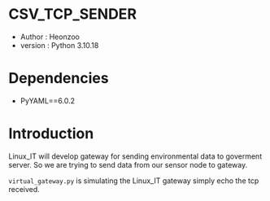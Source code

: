 # CSV_TCP_SENDER
* Author : Heonzoo
* version : Python 3.10.18

# Dependencies
* PyYAML==6.0.2

# Introduction
Linux_IT will develop gateway for sending environmental data to goverment server. So we are trying to send data from our sensor node to gateway.

`virtual_gateway.py` is simulating the Linux_IT gateway simply echo the tcp received.

